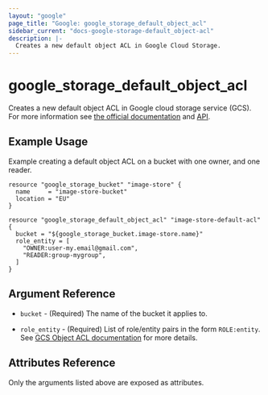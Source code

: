 ```yaml
---
layout: "google"
page_title: "Google: google_storage_default_object_acl"
sidebar_current: "docs-google-storage-default_object-acl"
description: |-
  Creates a new default object ACL in Google Cloud Storage.
---
```


# google\_storage\_default\_object\_acl

Creates a new default object ACL in Google cloud storage service (GCS). For more information see 
[the official documentation](https://cloud.google.com/storage/docs/access-control/lists) 
and 
[API](https://cloud.google.com/storage/docs/json_api/v1/defaultObjectAccessControls).

## Example Usage

Example creating a default object ACL on a bucket with one owner, and one reader.

```hcl
resource "google_storage_bucket" "image-store" {
  name     = "image-store-bucket"
  location = "EU"
}

resource "google_storage_default_object_acl" "image-store-default-acl" {
  bucket = "${google_storage_bucket.image-store.name}"
  role_entity = [
    "OWNER:user-my.email@gmail.com",
    "READER:group-mygroup",
  ]
}
```

## Argument Reference

* `bucket` - (Required) The name of the bucket it applies to.

* `role_entity` - (Required) List of role/entity pairs in the form `ROLE:entity`. See [GCS Object ACL documentation](https://cloud.google.com/storage/docs/json_api/v1/objectAccessControls) for more details.

## Attributes Reference

Only the arguments listed above are exposed as attributes.
